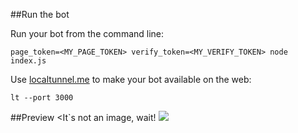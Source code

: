 ##Run the bot

Run your bot from the command line:
```
page_token=<MY_PAGE_TOKEN> verify_token=<MY_VERIFY_TOKEN> node index.js
```
Use [localtunnel.me](https://localtunnel.github.io/www/) to make your bot available on the web:
```
lt --port 3000
```

##Preview
<It`s not an image, wait!
![](http://i.imgur.com/wcAlOBv.gif)
